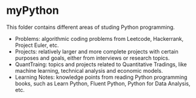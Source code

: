 # myPython

This folder contains different areas of studing Python programming.

- Problems: algorithmic coding problems from Leetcode, Hackerrank, Project Euler, etc.
- Projects: relatively larger and more complete projects with certain purposes and goals, either from interviews or research topics.
- QuantTraing: topics and projects related to Quantitative Tradings, like machine learning, technical analysis and economic models.
- Learning Notes: knowledge points from reading Python programming books, such as Learn Python, Fluent Python, Python for Data Analysis, etc.
